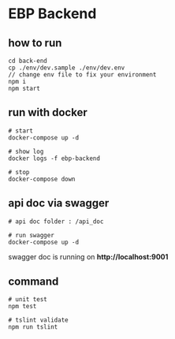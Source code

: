 # EBP Backend

## how to run
```
cd back-end
cp ./env/dev.sample ./env/dev.env
// change env file to fix your environment
npm i
npm start
```

## run with docker
```
# start
docker-compose up -d

# show log
docker logs -f ebp-backend

# stop
docker-compose down
```

## api doc via swagger
```
# api doc folder : /api_doc

# run swagger
docker-compose up -d
```
swagger doc is running on **http://localhost:9001**


## command
```
# unit test
npm test

# tslint validate
npm run tslint
```